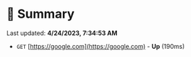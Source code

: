 # 📖 Summary
Last updated: **4/24/2023, 7:34:53 AM**

- `GET` [https://google.com](https://google.com) - **Up** (190ms)
